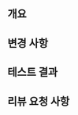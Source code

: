 <!-- PR 제목 컨벤션: [prefix][JIRA-ticket-number] 상세 내용 -->
## 개요
<!-- 이 PR에서 작업한 내용과 해결하고자 하는 문제를 간단히 설명합니다. -->


## 변경 사항
<!-- 주요 변경점이나 추가된 기능을 요약합니다. -->
<!-- 무엇을 구현하려고 했는지 자세히 설명합니다. -->
<!-- 어떻게보다 무엇을 왜 수정했는지 설명해주세요. -->


## 테스트 결과
<!-- 실행이 가능한 코드라면, 반드시 실행이 되는지 확인하고 테스트한 결과를 함께 올립니다. -->


## 리뷰 요청 사항
<!--- 리뷰어가 중점적으로 검토해야 하는 부분이나 피드백이 필요한 사항을 명시합니다. -->
<!-- 논의해야할 부분이 있다면 적어주세요.-->
<!-- ex) 메서드 XXX의 이름을 더 잘 짓고 싶은데 혹시 좋은 명칭이 있을까요? -->
<!-- ex) 이 부분의 로직이 간결한지, 성능 개선 여지가 있는지 검토 부탁드립니다. -->
